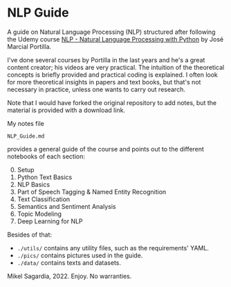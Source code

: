 # NLP Guide

A guide on Natural Language Processing (NLP) structured after following the Udemy course [NLP - Natural Language Processing with Python](https://www.udemy.com/course/nlp-natural-language-processing-with-python/) by José Marcial Portilla.

I've done several courses by Portilla in the last years and he's a great content creator; his videos are very practical. The intuition of the theoretical concepts is briefly provided and practical coding is explained. I often look for more theoretical insights in papers and text books, but that's not necessary in practice, unless one wants to carry out research.

Note that I would have forked the original repository to add notes, but the material is provided with a download link.

My notes file 

`NLP_Guide.md`

provides a general guide of the course and points out to the different notebooks of each section:

0. Setup
2. Python Text Basics
3. NLP Basics
4. Part of Speech Tagging & Named Entity Recognition
5. Text Classification
6. Semantics and Sentiment Analysis
7. Topic Modeling
8. Deep Learning for NLP

Besides of that:

- `./utils/` contains any utility files, such as the requirements' YAML.
- `./pics/` contains pictures used in the guide.
- `./data/` contains texts and datasets.

Mikel Sagardia, 2022.
Enjoy. No warranties.

